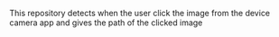 This repository detects when the user click the image from the device camera app and gives the path of the clicked image